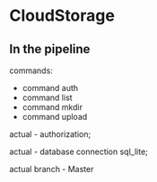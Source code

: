 # CloudStorage
<h2>In the pipeline</h2>

commands:
 - command auth
 - command list
 - command mkdir
 - command upload

actual - authorization;

actual - database connection sql_lite;
 
actual branch - Master
